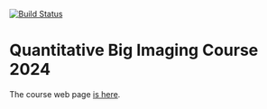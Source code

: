 [![Build Status](https://travis-ci.com/ImagingLectures/Quantitative-Big-Imaging-2021.svg?token=yKDxiqCwAHCp8qzqpcFZ&branch=master)](https://travis-ci.com/ImagingLectures/Quantitative-Big-Imaging-2024)


# Quantitative Big Imaging Course 2024

The course web page [is here](https://imaginglectures.github.io/Quantitative-Big-Imaging-2024).
